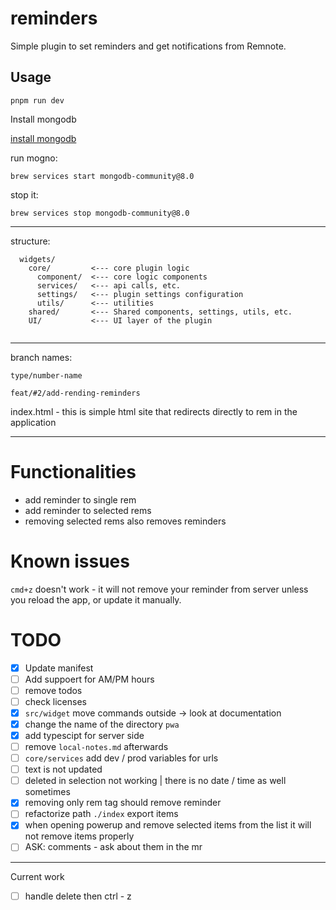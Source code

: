 # reminders

Simple plugin to set reminders and get notifications from Remnote.

## Usage

<!-- TODO: Describe usage -->

`pnpm run dev`

<!-- ignore-after -->

Install mongodb

[install mongodb](https://www.mongodb.com/docs/manual/installation/)

run mogno:

`brew services start mongodb-community@8.0`

stop it:

`brew services stop mongodb-community@8.0`

---

structure:

```
  widgets/
    core/         <--- core plugin logic
      component/  <--- core logic components
      services/   <--- api calls, etc.
      settings/   <--- plugin settings configuration
      utils/      <--- utilities
    shared/       <--- Shared components, settings, utils, etc.
    UI/           <--- UI layer of the plugin


```

---

branch names:

`type/number-name`

`feat/#2/add-rending-reminders`

index.html - this is simple html site that redirects directly to rem in the application

---

# Functionalities

- add reminder to single rem
- add reminder to selected rems
- removing selected rems also removes reminders

# Known issues

`cmd+z` doesn't work - it will not remove your reminder from server unless you reload the app, or update it manually.

# TODO

- [x] Update manifest
- [ ] Add suppoert for AM/PM hours
- [ ] remove todos
- [ ] check licenses
- [x] `src/widget` move commands outside -> look at documentation
- [x] change the name of the directory `pwa`
- [x] add typescipt for server side
- [ ] remove `local-notes.md` afterwards
- [ ] `core/services` add dev / prod variables for urls
- [ ] text is not updated
- [ ] deleted in selection not working | there is no date / time as well sometimes
- [x] removing only rem tag should remove reminder
- [ ] refactorize path `./index` export items
- [x] when opening powerup and remove selected items from the list it will not remove items properly
- [ ] ASK: comments - ask about them in the mr

---

Current work

- [ ] handle delete then ctrl - z
